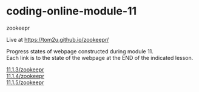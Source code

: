 # coding-online-module-11

zookeepr  

Live at https://tom2u.github.io/zookeepr/  

Progress states of webpage constructed during module 11.  
Each link is to the state of the webpage at the END of the indicated lesson.  

[11.1.3/zookeepr](https://tom2u.github.io/coding-online-module-11/11.1.3/zookeepr)  
[11.1.4/zookeepr](https://tom2u.github.io/coding-online-module-11/11.1.4/zookeepr)  
[11.1.5/zookeepr](https://tom2u.github.io/coding-online-module-11/11.1.5/zookeepr)  
